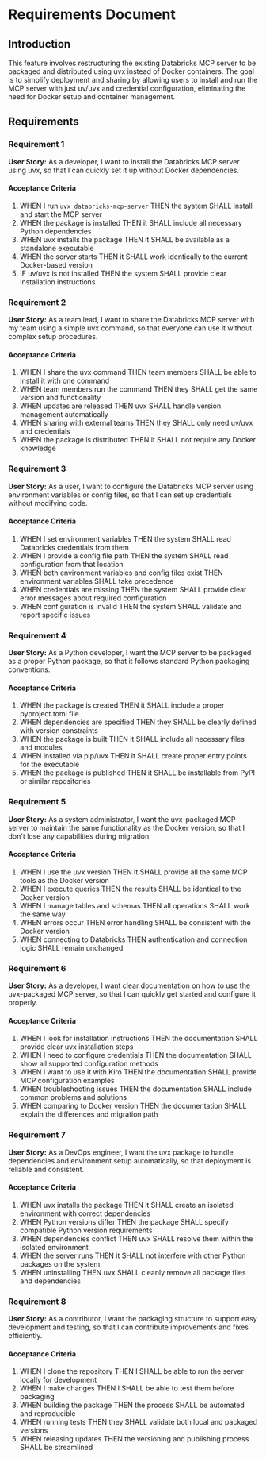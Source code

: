 # Requirements Document

## Introduction

This feature involves restructuring the existing Databricks MCP server to be packaged and distributed using uvx instead of Docker containers. The goal is to simplify deployment and sharing by allowing users to install and run the MCP server with just uv/uvx and credential configuration, eliminating the need for Docker setup and container management.

## Requirements

### Requirement 1

**User Story:** As a developer, I want to install the Databricks MCP server using uvx, so that I can quickly set it up without Docker dependencies.

#### Acceptance Criteria

1. WHEN I run `uvx databricks-mcp-server` THEN the system SHALL install and start the MCP server
2. WHEN the package is installed THEN it SHALL include all necessary Python dependencies
3. WHEN uvx installs the package THEN it SHALL be available as a standalone executable
4. WHEN the server starts THEN it SHALL work identically to the current Docker-based version
5. IF uv/uvx is not installed THEN the system SHALL provide clear installation instructions

### Requirement 2

**User Story:** As a team lead, I want to share the Databricks MCP server with my team using a simple uvx command, so that everyone can use it without complex setup procedures.

#### Acceptance Criteria

1. WHEN I share the uvx command THEN team members SHALL be able to install it with one command
2. WHEN team members run the command THEN they SHALL get the same version and functionality
3. WHEN updates are released THEN uvx SHALL handle version management automatically
4. WHEN sharing with external teams THEN they SHALL only need uv/uvx and credentials
5. WHEN the package is distributed THEN it SHALL not require any Docker knowledge

### Requirement 3

**User Story:** As a user, I want to configure the Databricks MCP server using environment variables or config files, so that I can set up credentials without modifying code.

#### Acceptance Criteria

1. WHEN I set environment variables THEN the system SHALL read Databricks credentials from them
2. WHEN I provide a config file path THEN the system SHALL read configuration from that location
3. WHEN both environment variables and config files exist THEN environment variables SHALL take precedence
4. WHEN credentials are missing THEN the system SHALL provide clear error messages about required configuration
5. WHEN configuration is invalid THEN the system SHALL validate and report specific issues

### Requirement 4

**User Story:** As a Python developer, I want the MCP server to be packaged as a proper Python package, so that it follows standard Python packaging conventions.

#### Acceptance Criteria

1. WHEN the package is created THEN it SHALL include a proper pyproject.toml file
2. WHEN dependencies are specified THEN they SHALL be clearly defined with version constraints
3. WHEN the package is built THEN it SHALL include all necessary files and modules
4. WHEN installed via pip/uvx THEN it SHALL create proper entry points for the executable
5. WHEN the package is published THEN it SHALL be installable from PyPI or similar repositories

### Requirement 5

**User Story:** As a system administrator, I want the uvx-packaged MCP server to maintain the same functionality as the Docker version, so that I don't lose any capabilities during migration.

#### Acceptance Criteria

1. WHEN I use the uvx version THEN it SHALL provide all the same MCP tools as the Docker version
2. WHEN I execute queries THEN the results SHALL be identical to the Docker version
3. WHEN I manage tables and schemas THEN all operations SHALL work the same way
4. WHEN errors occur THEN error handling SHALL be consistent with the Docker version
5. WHEN connecting to Databricks THEN authentication and connection logic SHALL remain unchanged

### Requirement 6

**User Story:** As a developer, I want clear documentation on how to use the uvx-packaged MCP server, so that I can quickly get started and configure it properly.

#### Acceptance Criteria

1. WHEN I look for installation instructions THEN the documentation SHALL provide clear uvx installation steps
2. WHEN I need to configure credentials THEN the documentation SHALL show all supported configuration methods
3. WHEN I want to use it with Kiro THEN the documentation SHALL provide MCP configuration examples
4. WHEN troubleshooting issues THEN the documentation SHALL include common problems and solutions
5. WHEN comparing to Docker version THEN the documentation SHALL explain the differences and migration path

### Requirement 7

**User Story:** As a DevOps engineer, I want the uvx package to handle dependencies and environment setup automatically, so that deployment is reliable and consistent.

#### Acceptance Criteria

1. WHEN uvx installs the package THEN it SHALL create an isolated environment with correct dependencies
2. WHEN Python versions differ THEN the package SHALL specify compatible Python version requirements
3. WHEN dependencies conflict THEN uvx SHALL resolve them within the isolated environment
4. WHEN the server runs THEN it SHALL not interfere with other Python packages on the system
5. WHEN uninstalling THEN uvx SHALL cleanly remove all package files and dependencies

### Requirement 8

**User Story:** As a contributor, I want the packaging structure to support easy development and testing, so that I can contribute improvements and fixes efficiently.

#### Acceptance Criteria

1. WHEN I clone the repository THEN I SHALL be able to run the server locally for development
2. WHEN I make changes THEN I SHALL be able to test them before packaging
3. WHEN building the package THEN the process SHALL be automated and reproducible
4. WHEN running tests THEN they SHALL validate both local and packaged versions
5. WHEN releasing updates THEN the versioning and publishing process SHALL be streamlined